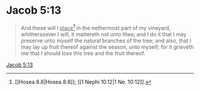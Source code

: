 # Jacob 5:13

> And these will I <u>place</u>[^a] in the nethermost part of my vineyard, whithersoever I will, it mattereth not unto thee; and I do it that I may preserve unto myself the natural branches of the tree; and also, that I may lay up fruit thereof against the season, unto myself; for it grieveth me that I should lose this tree and the fruit thereof.

[Jacob 5:13](https://www.churchofjesuschrist.org/study/scriptures/bofm/jacob/5?lang=eng&id=p13#p13)


[^a]: [[Hosea 8.8|Hosea 8:8]]; [[1 Nephi 10.12|1 Ne. 10:12]].  
